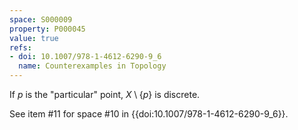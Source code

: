```yaml
---
space: S000009
property: P000045
value: true
refs:
- doi: 10.1007/978-1-4612-6290-9_6
  name: Counterexamples in Topology
---
```


If $p$ is the "particular" point, $X \setminus \{p\}$ is discrete.

See item #11 for space #10 in {{doi:10.1007/978-1-4612-6290-9_6}}.
